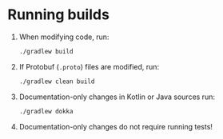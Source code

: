 # Running builds

1. When modifying code, run:
   ```bash
   ./gradlew build
   ```

2. If Protobuf (`.proto`) files are modified, run:
   ```bash
   ./gradlew clean build
   ```

3. Documentation-only changes in Kotlin or Java sources run:
   ```bash
   ./gradlew dokka
   ```
   
4. Documentation-only changes do not require running tests!
